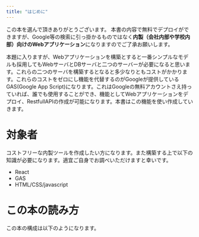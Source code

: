 ```yaml
---
title: "はじめに"
---
```


この本を選んで頂きありがとうございます。
本書の内容で無料でデプロイができますが、Google等の検索に引っ掛かるものではなく**内製（会社内部や学校内部）向けのWebアプリケーション**になりますのでご了承お願いします。

本題に入りますが、Webアプリケーションを構築とすると一番シンプルなモデルも採用してもWebサーバとDBサーバと二つのサーバーが必要になると思います。これらの二つのサーバを構築するとなると多少なりともコストがかかります。これらのコストをゼロにし機能を代替するのがGoogleが提供しているGAS(Google App Script)になります。これはGoogleの無料アカウントさえ持っていれば、誰でも使用することができ、機能としてWebアプリケーションをデプロイ、RestfullAPIの作成が可能になります。本書はこの機能を使い作成していきます。


# 対象者

コストフリーな内製ツールを作成したい方になります。また構築する上で以下の知識が必要になります。適宜ご自身でお調べいただけますと幸いです。
- React
- GAS
- HTML/CSS/javascript

# この本の読み方
この本の構成は以下のようになります。

